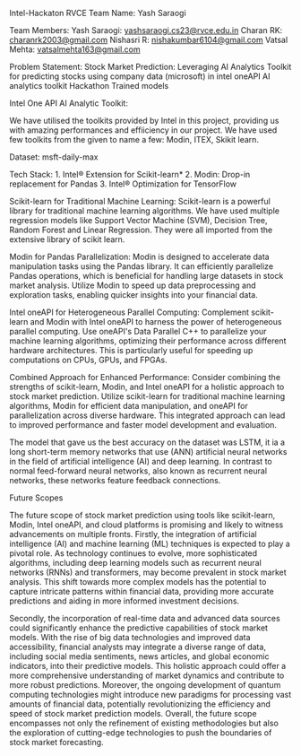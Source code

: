 Intel-Hackaton RVCE 
Team Name: Yash Saraogi

Team Members:
Yash Saraogi: yashsaraogi.cs23@rvce.edu.in
Charan RK: charanrk2003@gmail.com
Nishasri R: nishakumbar6104@gmail.com
Vatsal Mehta: vatsalmehta163@gmail.com

Problem Statement:
Stock Market Prediction: Leveraging AI Analytics Toolkit for predicting stocks using company data (microsoft) in intel oneAPI AI analytics toolkit Hackathon Trained models

Intel One API AI Analytic Toolkit:

We have utilised the toolkits provided by Intel in this project, providing us with amazing performances and effiiciency in our project. We have used few toolkits from the given to name a few: Modin, ITEX, Skikit learn.

Dataset: msft-daily-max

Tech Stack:
	1. Intel® Extension for Scikit-learn*
	2. Modin: Drop-in replacement for Pandas
	3. Intel® Optimization for TensorFlow     

Scikit-learn for Traditional Machine Learning:
Scikit-learn is a powerful library for traditional machine learning algorithms. We have used multiple regression models like Support Vector Machine (SVM), Decision Tree, Random Forest and Linear Regression. They were all imported from the extensive library of scikit learn. 

Modin for Pandas Parallelization:
Modin is designed to accelerate data manipulation tasks using the Pandas library. It can efficiently parallelize Pandas operations, which is beneficial for handling large datasets in stock market analysis. Utilize Modin to speed up data preprocessing and exploration tasks, enabling quicker insights into your financial data.

Intel oneAPI for Heterogeneous Parallel Computing:
Complement scikit-learn and Modin with Intel oneAPI to harness the power of heterogeneous parallel computing. Use oneAPI's Data Parallel C++ to parallelize your machine learning algorithms, optimizing their performance across different hardware architectures. This is particularly useful for speeding up computations on CPUs, GPUs, and FPGAs.

Combined Approach for Enhanced Performance:
Consider combining the strengths of scikit-learn, Modin, and Intel oneAPI for a holistic approach to stock market prediction. Utilize scikit-learn for traditional machine learning algorithms, Modin for efficient data manipulation, and oneAPI for parallelization across diverse hardware. This integrated approach can lead to improved performance and faster model development and evaluation.

The model that gave us the best accuracy on the dataset was LSTM, it ia a long short-term memory networks that use (ANN) artificial neural networks in the field of artificial intelligence (AI) and deep learning. In contrast to normal feed-forward neural networks, also known as recurrent neural networks, these networks feature feedback connections.

Future Scopes

The future scope of stock market prediction using tools like scikit-learn, Modin, Intel oneAPI, and cloud platforms is promising and likely to witness advancements on multiple fronts. Firstly, the integration of artificial intelligence (AI) and machine learning (ML) techniques is expected to play a pivotal role. As technology continues to evolve, more sophisticated algorithms, including deep learning models such as recurrent neural networks (RNNs) and transformers, may become prevalent in stock market analysis. This shift towards more complex models has the potential to capture intricate patterns within financial data, providing more accurate predictions and aiding in more informed investment decisions.

Secondly, the incorporation of real-time data and advanced data sources could significantly enhance the predictive capabilities of stock market models. With the rise of big data technologies and improved data accessibility, financial analysts may integrate a diverse range of data, including social media sentiments, news articles, and global economic indicators, into their predictive models. This holistic approach could offer a more comprehensive understanding of market dynamics and contribute to more robust predictions. Moreover, the ongoing development of quantum computing technologies might introduce new paradigms for processing vast amounts of financial data, potentially revolutionizing the efficiency and speed of stock market prediction models. Overall, the future scope encompasses not only the refinement of existing methodologies but also the exploration of cutting-edge technologies to push the boundaries of stock market forecasting.
